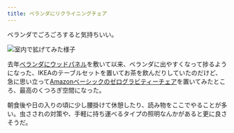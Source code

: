 ```yaml
---
title: ベランダにリクライニングチェア
---
```

ベランダでごろごろすると気持ちいい。

![](https://lh3.googleusercontent.com/docs/ADP-6oGXE70C4boBYGzfeZOaYreumeiWAURytDMCB2qj-BLxx6NRUHYFErrFYknhyHzO6qDju_6DeHklaIvkqcju3_SBKc8G9SSVTsU50v14oweWOIyo7aCdgxR8jRDuz6aAzy4apfWRfBABbioFiiGbko3KDj2BCHGxNzVY9wD5EceQsjWRZExp8hc_s7-5fORuC3eH2U-w2eDspEWV358epc1srXy6f60dG9OMWTsVubEXvkoVrvb80b0UoAfWKk7m1zr1FnP9mx7vK6w0olQlqiZmfvoB4TMJNE7i-CWRliA6u9zEwX9bGQiLIaA9GJwW6bNzQUxAqmQLmxWzXu6rhZ8ZYyI1LnANMQO_U2BRuQRcKHL5y4YN3v1-1RwVcZB7ddLxEFL70GouqPQBikczy6QfkRjYhy6fBG7ufgJJS-WP5TBevEa1zdWL7L4JOlU1v6IUco4TM4e_49pW9KtThbp5VkZs4u88UUpPzfghqhEAnihPV8MB5E9l2nP8me7mQE5RASIWVAgJVwsmjeCIqbSYlZx3O7GdqanE2EziQaCe-3i__avfjpLzKvKr0G0R3AzCTy24I99qbfKr5m5XJLphk1xCcEZvBTIjDaWP1hx7mbqDc2MiuRQ7oPyG0EG54EtQXyu0lqQqJ1K3cKYt7uCJ6xY_HjIuOYx9Jvkz1OvuXNiMF4LXW4WqmZaLan3vqpCwI-zgOMXFhJ8slRVncxhzgqM_2DR270Oj1QKSwMGcC1HHz1DgmJ6jfOjeYQc-TNC9aN88i_pk_cCcWDoki62AcajAcGUvFKpfX1g7ZLN9UcO3tyDsqY6hUcjJRh-rYWAaLuNM20dmbfMo4MGdBwRMumWVMUjy8WmTfKtV8CtjJIOmNd0CUGo51ZAU_yzE8aWOMJq0NP9I02vIBKndgP5NtO7UILZBSN9iX4wFquwlhVO3qwXUAtnhJNiJ-Ylax8nn-7dy2FGTo5yEOQ1RwXgyWNCffZocrBWWUjRUnCSmqIO_uAqBe6of2A2szro71h_QtL35s5HozDlOuAqH4tzICk8LRtQUDGnrUK1n5d9gJDMrYPpeIw3Bx5tdFaEhnpLEH52IYLQTE56d5JT3BzByZq2p2aRwnkBxjuqENygjU7miiOhLRwQLMLyLWNw0Tamldk3U5DYK2ZFBcSkaQynhOkmP4HSdGzX_6HsOE_zqqD3LtXEreVLwGH15T6_AmiywepGO733fUHHwYaepoIAesXgwI57pbjmEac0Wj43ujur- "室内で拡げてみた様子")

去年[ベランダにウッドパネル](https://r7kamura.com/articles/2021-09-30-wood-panel)を敷いて以来、ベランダに出やすくなって捗るようになった、IKEAのテーブルセットを置いてお茶を飲んだりしていたのだけど、急に思い立って[Amazonベーシックのゼログラビティーチェア](https://www.amazon.co.jp/dp/B0716DKHS1)を置いてみたところ、最高のくつろぎ空間になった。

朝食後や日の入りの頃に少し腰掛けて休憩したり、読み物をここでやることが多い。虫さされの対策や、手軽に持ち運べるタイプの照明なんかがあると更に良さそうだ。

